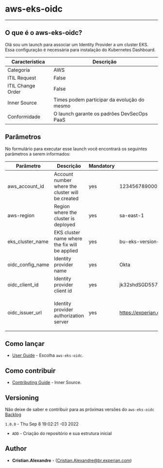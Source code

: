# aws-eks-oidc
----

## O que é o aws-eks-oidc?

Olá sou um launch para associar um Identity Provider a um cluster EKS. Essa configuração é necessária para instalação do Kubernetes Dashboard.



| Caracteristica         | Descrição             
| ---------------------- | ------------------------
| Categoria              | AWS
| ITIL Request           | False
| ITIL Change Order      | False
| Inner Source           | Times podem participar da evolução do mesmo
| Conformidade           | O launch garante os padrões DevSecOps PaaS



## Parâmetros

No formulário para executar esse launch você encontrará os seguintes parâmetros a serem informados:

| Parâmetro                   | Descrição                                        | Mandatory | Example                                             | Regex 
| --------------------------- | ------------------------------------------------ | --------- | --------------------------------------------------- | ---------------------------------
| aws_account_id              | Account number where the cluster will be created | yes       | 123456789000                                        | `^(\d{1,12}|\d{1,12})$`
| aws-region                  | Region where the cluster is deployed             | yes       | sa-east-1                                           | `^[a-z0-9\-]{1,20}$`
| eks_cluster_name            | EKS cluster name where the fix will be applied   | yes       | bu-eks-version-env = da-eks-01-prod                 | `^[a-zA-Z0-9\-]{2,10}-eks-\d{1,7}-\w{2,7}$`
| oidc_config_name            | Identity provider name                           | yes       | Okta                                                | `^[a-zA-Z0-9\-_]{1,50}$`
| oidc_client_id              | Identity provider client id                      | yes       | jk32shdSGD55763547wD                                | `^[a-zA-Z0-9\-_.]{1,50}$`
| oidc_issuer_url             | Identity provider authorization server           | yes       | https://experian.okta.com/oauth2/jsdfiuwiurwyiusdfg | `^https?:\/\/(www\.)?[-a-zA-Z0-9@:%._\+~#=]{1,256}\.[a-zA-Z0-9()]{1,6}\b([-a-zA-Z0-9()@:%_\+.~#?&//=]*)$`



## Como lançar
* [User Guide](https://code.experian.local/projects/SCIB/repos/joaquin-x/browse/doc/user_guide.md) - Escolha `aws-eks-oidc`.



## Como contribuir 
* [Contributing Guide](docs/CONTRIBUTING.md) - Inner Source.



## Versioning

Não deixe de saber e contribuir para as próximas versões do `aws-eks-oidc` [Backlog](docs/BACKLOG.md) 

`1.0.0` - Thu Sep  8 19:02:21 -03 2022
* `ADD` -  Criação do repositório e sua estrutura inicial  



## Author

* **Cristian.Alexandre** - (Cristian.Alexandre@br.experian.com)